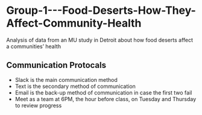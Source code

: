# Group-1---Food-Deserts-How-They-Affect-Community-Health
Analysis of data from an MU study in Detroit about how food deserts affect a communities’ health
## Communication Protocals
* Slack is the main communication method
* Text is the secondary method of communication
* Email is the back-up method of communication in case the first two fail
* Meet as a team at 6PM, the hour before class, on Tuesday and Thursday to review progress

